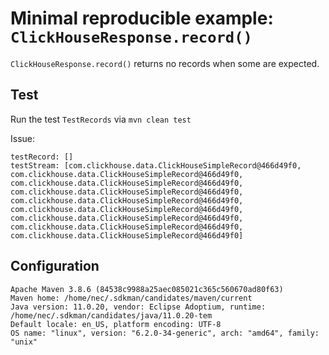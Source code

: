 # Minimal reproducible example: `ClickHouseResponse.record()`

`ClickHouseResponse.record()` returns no records when some are expected.

## Test

Run the test `TestRecords` via `mvn clean test`

Issue:

```
testRecord: []
testStream: [com.clickhouse.data.ClickHouseSimpleRecord@466d49f0, com.clickhouse.data.ClickHouseSimpleRecord@466d49f0, com.clickhouse.data.ClickHouseSimpleRecord@466d49f0, com.clickhouse.data.ClickHouseSimpleRecord@466d49f0, com.clickhouse.data.ClickHouseSimpleRecord@466d49f0, com.clickhouse.data.ClickHouseSimpleRecord@466d49f0, com.clickhouse.data.ClickHouseSimpleRecord@466d49f0, com.clickhouse.data.ClickHouseSimpleRecord@466d49f0, com.clickhouse.data.ClickHouseSimpleRecord@466d49f0]
```

## Configuration

```
Apache Maven 3.8.6 (84538c9988a25aec085021c365c560670ad80f63)
Maven home: /home/nec/.sdkman/candidates/maven/current
Java version: 11.0.20, vendor: Eclipse Adoptium, runtime: /home/nec/.sdkman/candidates/java/11.0.20-tem
Default locale: en_US, platform encoding: UTF-8
OS name: "linux", version: "6.2.0-34-generic", arch: "amd64", family: "unix"
```